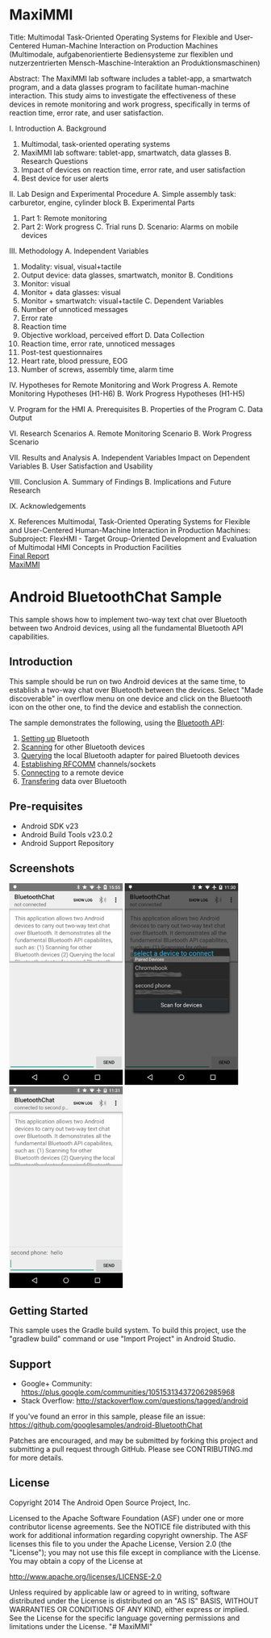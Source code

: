 MaxiMMI
===================================

Title: Multimodal Task-Oriented Operating Systems for Flexible and User-Centered Human-Machine Interaction on Production Machines (Multimodale, aufgabenorientierte Bediensysteme zur flexiblen und nutzerzentrierten Mensch-Maschine-Interaktion an Produktionsmaschinen)

Abstract: The MaxiMMI lab software includes a tablet-app, a smartwatch program, and a data glasses program to facilitate human-machine interaction. This study aims to investigate the effectiveness of these devices in remote monitoring and work progress, specifically in terms of reaction time, error rate, and user satisfaction.

I. Introduction
A. Background
1. Multimodal, task-oriented operating systems
2. MaxiMMI lab software: tablet-app, smartwatch, data glasses
B. Research Questions
1. Impact of devices on reaction time, error rate, and user satisfaction
2. Best device for user alerts

II. Lab Design and Experimental Procedure
A. Simple assembly task: carburetor, engine, cylinder block
B. Experimental Parts
1. Part 1: Remote monitoring
2. Part 2: Work progress
C. Trial runs
D. Scenario: Alarms on mobile devices

III. Methodology
A. Independent Variables
1. Modality: visual, visual+tactile
2. Output device: data glasses, smartwatch, monitor
B. Conditions
1. Monitor: visual
2. Monitor + data glasses: visual
3. Monitor + smartwatch: visual+tactile
C. Dependent Variables
1. Number of unnoticed messages
2. Error rate
3. Reaction time
4. Objective workload, perceived effort
D. Data Collection
1. Reaction time, error rate, unnoticed messages
2. Post-test questionnaires
3. Heart rate, blood pressure, EOG
4. Number of screws, assembly time, alarm time

IV. Hypotheses for Remote Monitoring and Work Progress
A. Remote Monitoring Hypotheses (H1-H6)
B. Work Progress Hypotheses (H1-H5)

V. Program for the HMI
A. Prerequisites
B. Properties of the Program
C. Data Output

VI. Research Scenarios
A. Remote Monitoring Scenario
B. Work Progress Scenario

VII. Results and Analysis
A. Independent Variables Impact on Dependent Variables
B. User Satisfaction and Usability

VIII. Conclusion
A. Summary of Findings
B. Implications and Future Research

IX. Acknowledgements

X. References
Multimodal, Task-Oriented Operating Systems for Flexible and User-Centered Human-Machine Interaction in Production Machines: Subproject: FlexHMI - Target Group-Oriented Development and Evaluation of Multimodal HMI Concepts in Production Facilities<br>
[Final Report](https://www.tib.eu/en/suchen/id/TIBKAT:1023341441/)<br>
[MaxiMMI](https://www.interaktive-technologien.de/projekte/maximmi)


Android BluetoothChat Sample
===================================

This sample shows how to implement two-way text chat over Bluetooth between two Android devices, using
all the fundamental Bluetooth API capabilities.

Introduction
------------

This sample should be run on two Android devices at the same time, to establish a two-way chat over
Bluetooth between the devices. Select "Made discoverable" in overflow menu on one device and click
on the Bluetooth icon on the other one, to find the device and establish the connection.

The sample demonstrates the following, using the [Bluetooth API][1]:

1. [Setting up][2] Bluetooth
2. [Scanning][3] for other Bluetooth devices
3. [Querying][4] the local Bluetooth adapter for paired Bluetooth devices
4. [Establishing RFCOMM][5] channels/sockets
5. [Connecting][6] to a remote device
6. [Transfering][7] data over Bluetooth

[1]: http://developer.android.com/guide/topics/connectivity/bluetooth.html
[2]: http://developer.android.com/guide/topics/connectivity/bluetooth.html#Permissions
[3]: http://developer.android.com/guide/topics/connectivity/bluetooth.html#FindingDevices
[4]: http://developer.android.com/guide/topics/connectivity/bluetooth.html#QueryingPairedDevices
[5]: http://developer.android.com/guide/topics/connectivity/bluetooth.html#ConnectingDevices
[6]: http://developer.android.com/guide/topics/connectivity/bluetooth.html#ConnectingAsAClient
[7]: http://developer.android.com/guide/topics/connectivity/bluetooth.html#ManagingAConnection

Pre-requisites
--------------

- Android SDK v23
- Android Build Tools v23.0.2
- Android Support Repository

Screenshots
-------------

<img src="screenshots/1-launch.png" height="400" alt="Screenshot"/> <img src="screenshots/2-devices.png" height="400" alt="Screenshot"/> <img src="screenshots/3-chat.png" height="400" alt="Screenshot"/> 

Getting Started
---------------

This sample uses the Gradle build system. To build this project, use the
"gradlew build" command or use "Import Project" in Android Studio.

Support
-------

- Google+ Community: https://plus.google.com/communities/105153134372062985968
- Stack Overflow: http://stackoverflow.com/questions/tagged/android

If you've found an error in this sample, please file an issue:
https://github.com/googlesamples/android-BluetoothChat

Patches are encouraged, and may be submitted by forking this project and
submitting a pull request through GitHub. Please see CONTRIBUTING.md for more details.

License
-------

Copyright 2014 The Android Open Source Project, Inc.

Licensed to the Apache Software Foundation (ASF) under one or more contributor
license agreements.  See the NOTICE file distributed with this work for
additional information regarding copyright ownership.  The ASF licenses this
file to you under the Apache License, Version 2.0 (the "License"); you may not
use this file except in compliance with the License.  You may obtain a copy of
the License at

http://www.apache.org/licenses/LICENSE-2.0

Unless required by applicable law or agreed to in writing, software
distributed under the License is distributed on an "AS IS" BASIS, WITHOUT
WARRANTIES OR CONDITIONS OF ANY KIND, either express or implied.  See the
License for the specific language governing permissions and limitations under
the License.
"# MaxiMMI" 
